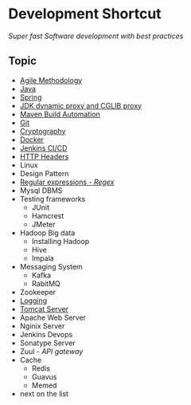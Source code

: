 # Development Shortcut

*Super fast Software development with best practices*

## Topic

- [Agile Methodology](Agile/agile.md)
- [Java](Java/README.md)
- [Spring](Spring/README.md)
- [JDK dynamic proxy and CGLIB proxy](JdkDynamicProxyAndCglibProxy/README.md)
- [Maven Build Automation](Maven/README.md)
- [Git](Git/README.md)
- [Cryptography](Cryptography/README.md)
- [Docker](Docker/docker.md)
- [Jenkins CI/CD](Jenkins/jenkins.md)
- [HTTP Headers](HttpHeaders/README.md)
- Linux
- Design Pattern
- [Regular expressions - *Regex*](Regex/README.md)
- Mysql DBMS
- Testing frameworks 
  - JUnit
  - Hamcrest
  - JMeter
- Hadoop Big data 
  - Installing Hadoop
  - Hive
  - Impala
- Messaging System 
  - Kafka  
  - RabitMQ
- Zookeeper
- [Logging](Logger/README.md)
- [Tomcat Server](Tomcat/README.md)
- Apache Web Server
- Nginix Server
- Jenkins Devops
- Sonatype Server
- Zuul - *API gateway*
- Cache
  - Redis
  - Guavus
  - Memed
- next on the list
